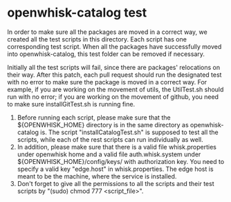 # openwhisk-catalog test

In order to make sure all the packages are moved in a correct way, we created all the test
scripts in this directory. Each script has one corresponding test script. When all the packages
have successfully moved into openwhisk-catalog, this test folder can be removed if necessary.

Initially all the test scripts will fail, since there are packages' relocations on their way.
After this patch, each pull request should run the designated test with no error to make sure
the package is moved in a correct way. For example, if you are working on the movement of utils,
the UtilTest.sh should run with no error; if you are working on the movement of github, you need
to make sure installGitTest.sh is running fine.

1. Before running each script, please make sure that the ${OPENWHISK_HOME} directory is in the
same directory as openwhisk-catalog is. The script "installCatalogTest.sh" is supposed to
test all the scripts, while each of the rest scripts can run individually as well. 
2. In addition, please make sure that there is a valid file whisk.properties under openwhisk home and a valid file auth.whisk.system under ${OPENWHISK_HOME}/config/keys/ with authorization key. You need to specify a valid key "edge.host" in whisk.properties. The edge host is meant to be the machine, where the service is installed. 
3. Don't forget to give all the permissions to all the scripts and their test scripts by
"(sudo) chmod 777 <script_file>".

